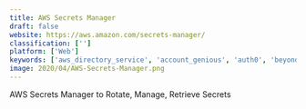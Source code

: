 ```yaml
---
title: AWS Secrets Manager
draft: false 
website: https://aws.amazon.com/secrets-manager/
classification: ['']
platform: ['Web']
keywords: ['aws_directory_service', 'account_genious', 'auth0', 'beyondtrust_endpoint_privilege_management', 'ca_identity_manager', 'centrify_zero_trust_privilege', 'covisint', 'exostar', 'foxpass', 'hitachi_id_identity_manager', 'netiq_identity_manager', 'oracle_identity_manager', 'ping_identity', 'secureauth', 'securelink_for_enterprise', 'thycotic_secret_server', 'wso2_identity_server', 'workspace_one', 'thethings.io']
image: 2020/04/AWS-Secrets-Manager.png
---
```

AWS Secrets Manager to Rotate, Manage, Retrieve Secrets
